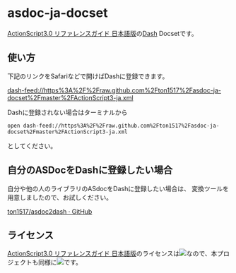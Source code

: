 # asdoc-ja-docset

[ActionScript3.0 リファレンスガイド 日本語版](http://help.adobe.com/ja_JP/FlashPlatform/reference/actionscript/3/index.html)の[Dash](http://kapeli.com/dash) Docsetです。

## 使い方

下記のリンクをSafariなどで開けばDashに登録できます。

[dash-feed://https%3A%2F%2Fraw.github.com%2Fton1517%2Fasdoc-ja-docset%2Fmaster%2FActionScript3-ja.xml](dash-feed://https%3A%2F%2Fraw.github.com%2Fton1517%2Fasdoc-ja-docset%2Fmaster%2FActionScript3-ja.xml)

Dashに登録されない場合はターミナルから

    open dash-feed://https%3A%2F%2Fraw.github.com%2Fton1517%2Fasdoc-ja-docset%2Fmaster%2FActionScript3-ja.xml

としてください。

## 自分のASDocをDashに登録したい場合

自分や他の人のライブラリのASdocをDashに登録したい場合は、
変換ツールを用意しましたので、お試しください。

[ton1517/asdoc2dash · GitHub](https://github.com/ton1517/asdoc2das)


## ライセンス
[ActionScript3.0 リファレンスガイド 日本語版](http://help.adobe.com/ja_JP/FlashPlatform/reference/actionscript/3/index.html)のライセンスは[![](http://i.creativecommons.org/l/by-nc-sa/3.0/88x31.png)](http://creativecommons.org/licenses/by-nc-sa/3.0/)なので、本プロジェクトも同様に[![](http://i.creativecommons.org/l/by-nc-sa/3.0/88x31.png)](http://creativecommons.org/licenses/by-nc-sa/3.0/)です。

